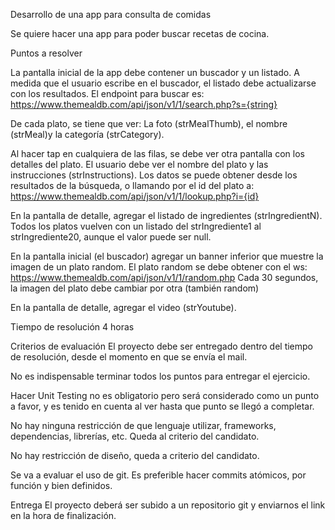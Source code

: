 Desarrollo de una app para consulta de comidas

Se quiere hacer una app para poder buscar recetas de cocina.

Puntos a resolver

La pantalla inicial de la app debe contener un buscador y un listado. A medida que el usuario escribe en el buscador, el listado debe actualizarse con los resultados. El endpoint para buscar es:
https://www.themealdb.com/api/json/v1/1/search.php?s={string}

De cada plato, se tiene que ver: La foto (strMealThumb), el nombre (strMeal)y la categoría (strCategory).

Al hacer tap en cualquiera de las filas, se debe ver otra pantalla con los detalles del plato. El usuario debe ver el nombre del plato y las instrucciones (strInstructions).
Los datos se puede obtener desde los resultados de la búsqueda, o llamando por el id del plato a:
https://www.themealdb.com/api/json/v1/1/lookup.php?i={id}

En la pantalla de detalle, agregar el listado de ingredientes (strIngredientN). Todos los platos vuelven con un listado del strIngrediente1 al strIngrediente20, aunque el valor puede ser null.

En la pantalla inicial (el buscador) agregar un banner inferior que muestre la imagen de un plato random. El plato random se debe obtener con el ws:
https://www.themealdb.com/api/json/v1/1/random.php
Cada 30 segundos, la imagen del plato debe cambiar por otra (también random)

En la pantalla de detalle, agregar el video (strYoutube).


Tiempo de resolución
4 horas

Criterios de evaluación
El proyecto debe ser entregado dentro del tiempo de resolución, desde el momento en que se envía el mail.

No es indispensable terminar todos los puntos para entregar el ejercicio.

Hacer Unit Testing no es obligatorio pero será considerado como un punto a favor, y es tenido en cuenta al ver hasta que punto se llegó a completar.

No hay ninguna restricción de que lenguaje utilizar, frameworks, dependencias, librerías, etc. Queda al criterio del candidato.

No hay restricción de diseño, queda a criterio del candidato.

Se va a evaluar el uso de git. Es preferible hacer commits atómicos, por función y bien definidos.


Entrega
El proyecto deberá ser subido a un repositorio git y enviarnos el link en la hora de finalización.

